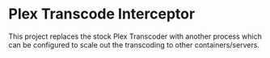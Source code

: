 # Plex Transcode Interceptor
This project replaces the stock Plex Transcoder with another process which can be configured to scale out the transcoding to other containers/servers.
